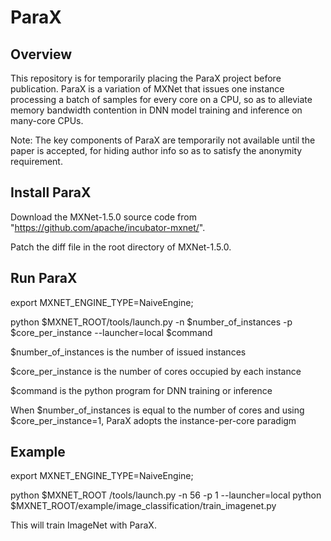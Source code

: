 # ParaX

## Overview
This repository is for temporarily placing the ParaX project before publication. 
ParaX is a variation of MXNet 
that issues one instance processing a batch of samples for every core on a CPU, 
so as to alleviate memory bandwidth contention in DNN model training and inference on many-core CPUs.

Note: The key components of ParaX are temporarily not available 
until the paper is accepted, 
for hiding author info so as to satisfy the anonymity requirement.

## Install ParaX
Download the MXNet-1.5.0 source code from "https://github.com/apache/incubator-mxnet/".

Patch the diff file in the root directory of MXNet-1.5.0.

## Run ParaX
export MXNET_ENGINE_TYPE=NaiveEngine; 

python $MXNET_ROOT/tools/launch.py -n $number_of_instances -p $core_per_instance --launcher=local $command

$number_of_instances is the number of issued instances

$core_per_instance is the number of cores occupied by each instance

$command is the python program for DNN training or inference

When $number_of_instances is equal to the number of cores and using $core_per_instance=1, ParaX adopts the instance-per-core paradigm

## Example
export MXNET_ENGINE_TYPE=NaiveEngine; 

python $MXNET_ROOT /tools/launch.py -n 56 -p 1 --launcher=local python $MXNET_ROOT/example/image_classification/train_imagenet.py 

This will train ImageNet with ParaX.
